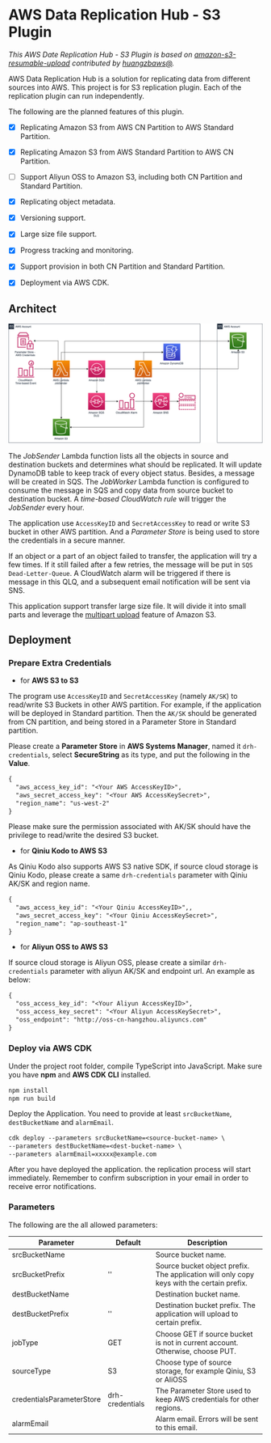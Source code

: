 # AWS Data Replication Hub - S3 Plugin

_This AWS Date Replication Hub - S3 Plugin is based on 
[amazon-s3-resumable-upload](https://github.com/aws-samples/amazon-s3-resumable-upload) contributed by
[huangzbaws@](https://github.com/huangzbaws)._

AWS Data Replication Hub is a solution for replicating data from different sources into AWS. This project is for 
S3 replication plugin. Each of the replication plugin can run independently. 

The following are the planned features of this plugin.

- [x] Replicating Amazon S3 from AWS CN Partition to AWS Standard Partition.
- [x] Replicating Amazon S3 from AWS Standard Partition to AWS CN Partition.
- [ ] Support Aliyun OSS to Amazon S3, including both CN Partition and Standard Partition.
- [x] Replicating object metadata.
- [x] Versioning support.
- [x] Large size file support.
- [x] Progress tracking and monitoring.
- [x] Support provision in both CN Partition and Standard Partition.
- [x] Deployment via AWS CDK.


## Architect

![S3 Plugin Architect](s3-plugin-architect.png)

The *JobSender* Lambda function lists all the objects in source and destination buckets and determines what should be
replicated. It will update DynamoDB table to keep track of every object status. Besides, a message will be created in SQS.
The *JobWorker* Lambda function is configured to consume the message in SQS and copy data from source bucket to destination 
bucket. A *time-based CloudWatch rule* will trigger the *JobSender* every hour.

The application use `AccessKeyID` and `SecretAccessKey` to read or write S3 bucket in other AWS partition. And a *Parameter Store*
is being used to store the credentials in a secure manner. 

If an object or a part of an object failed to transfer, the application will try a few times. If it still failed after
a few retries, the message will be put in `SQS Dead-Letter-Queue`. A CloudWatch alarm will be triggered if there is message
in this QLQ, and a subsequent email notification will be sent via SNS.

This application support transfer large size file. It will divide it into small parts and leverage the 
[multipart upload](https://docs.aws.amazon.com/AmazonS3/latest/dev/mpuoverview.html) feature of Amazon S3.


## Deployment

### Prepare Extra Credentials

- for **AWS S3 to S3**

The program use `AccessKeyID` and `SecretAccessKey` (namely `AK/SK`) to read/write S3 Buckets in other AWS 
partition. For example, if the application will be deployed in Standard partition. Then the `AK/SK` should be 
generated from CN partition, and being stored in a Parameter Store in Standard partition.

Please create a **Parameter Store** in **AWS Systems Manager**, named it `drh-credentials`, select **SecureString** 
as its type, and put the following in the **Value**.

```
{
  "aws_access_key_id": "<Your AWS AccessKeyID>",
  "aws_secret_access_key": "<Your AWS AccessKeySecret>",
  "region_name": "us-west-2"
}
```

Please make sure the permission associated with AK/SK should have the privilege to read/write the desired S3 bucket. 

- for **Qiniu Kodo to AWS S3**

As Qiniu Kodo also supports AWS S3 native SDK, if source cloud storage is Qiniu Kodo, please create a same `drh-credentials` parameter with Qiniu AK/SK and region name.

```
{
  "aws_access_key_id": "<Your Qiniu AccessKeyID>",,
  "aws_secret_access_key": "<Your Qiniu AccessKeySecret>",
  "region_name": "ap-southeast-1"
}
```

- for **Aliyun OSS to AWS S3**

If source cloud storage is Aliyun OSS, please create a similar `drh-credentials` parameter with aliyun AK/SK and endpoint url. An example as below:

```
{
  "oss_access_key_id": "<Your Aliyun AccessKeyID>",
  "oss_access_key_secret": "<Your Aliyun AccessKeySecret>",
  "oss_endpoint": "http://oss-cn-hangzhou.aliyuncs.com"
}
```

### Deploy via AWS CDK

Under the project root folder, compile TypeScript into JavaScript. Make sure you have **npm** and **AWS CDK CLI** installed.

```
npm install
npm run build
```

Deploy the Application. You need to provide at least `srcBucketName`, `destBucketName` and `alarmEmail`. 

```
cdk deploy --parameters srcBucketName=<source-bucket-name> \
--parameters destBucketName=<dest-bucket-name> \
--parameters alarmEmail=xxxxx@example.com
``` 

After you have deployed the application. the replication process will start immediately. Remember to confirm subscription
in your email in order to receive error notifications.

### Parameters

The following are the all allowed parameters:

| Parameter                 | Default          | Description                                                                               |
|---------------------------|------------------|-------------------------------------------------------------------------------------------|
| srcBucketName             | <requires input> | Source bucket name.                                                                       |
| srcBucketPrefix           | ''               | Source bucket object prefix. The application will only copy keys with the certain prefix. |
| destBucketName            | <requires input> | Destination bucket name.                                                                  |
| destBucketPrefix          | ''               | Destination bucket prefix. The application will upload to certain prefix.                 |
| jobType                   | GET              | Choose GET if source bucket is not in current account. Otherwise, choose PUT.             |
| sourceType                | S3               | Choose type of source storage, for example Qiniu, S3 or AliOSS                            |
| credentialsParameterStore | drh-credentials  | The Parameter Store used to keep AWS credentials for other regions.                       |
| alarmEmail                | <requires input> | Alarm email. Errors will be sent to this email.                                           |



